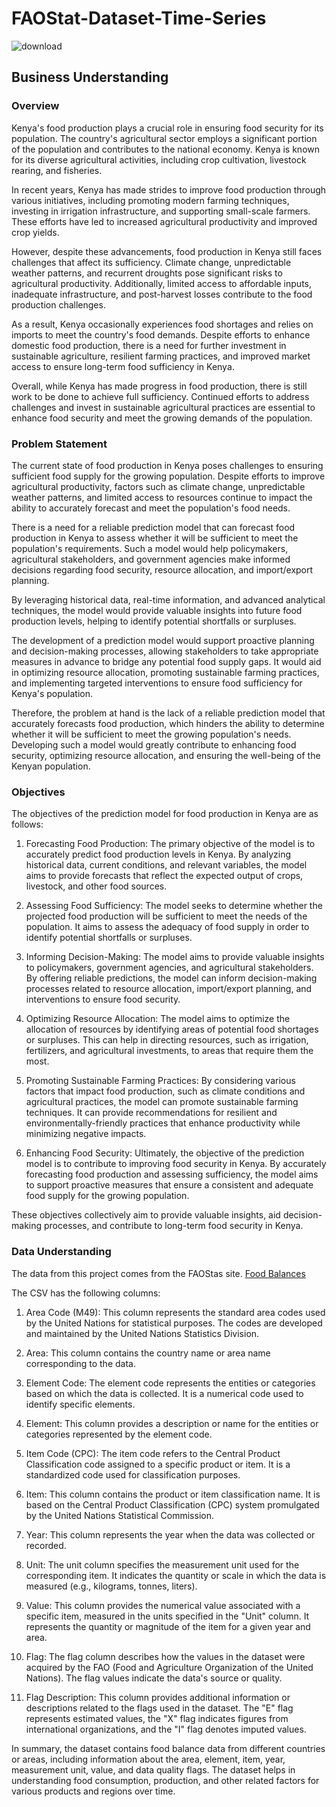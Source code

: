 # FAOStat-Dataset-Time-Series

![download](https://github.com/Muramati/FAOStat-Dataset-Time-Series/assets/70520367/492aec30-97cf-4682-ac2b-248ade6c320e)


## Business Understanding 

### Overview

Kenya's food production plays a crucial role in ensuring food security for its population. The country's agricultural sector employs a significant portion of the population and contributes to the national economy. Kenya is known for its diverse agricultural activities, including crop cultivation, livestock rearing, and fisheries.

In recent years, Kenya has made strides to improve food production through various initiatives, including promoting modern farming techniques, investing in irrigation infrastructure, and supporting small-scale farmers. These efforts have led to increased agricultural productivity and improved crop yields.

However, despite these advancements, food production in Kenya still faces challenges that affect its sufficiency. Climate change, unpredictable weather patterns, and recurrent droughts pose significant risks to agricultural productivity. Additionally, limited access to affordable inputs, inadequate infrastructure, and post-harvest losses contribute to the food production challenges.

As a result, Kenya occasionally experiences food shortages and relies on imports to meet the country's food demands. Despite efforts to enhance domestic food production, there is a need for further investment in sustainable agriculture, resilient farming practices, and improved market access to ensure long-term food sufficiency in Kenya.

Overall, while Kenya has made progress in food production, there is still work to be done to achieve full sufficiency. Continued efforts to address challenges and invest in sustainable agricultural practices are essential to enhance food security and meet the growing demands of the population.

### Problem Statement

The current state of food production in Kenya poses challenges to ensuring sufficient food supply for the growing population. Despite efforts to improve agricultural productivity, factors such as climate change, unpredictable weather patterns, and limited access to resources continue to impact the ability to accurately forecast and meet the population's food needs.

There is a need for a reliable prediction model that can forecast food production in Kenya to assess whether it will be sufficient to meet the population's requirements. Such a model would help policymakers, agricultural stakeholders, and government agencies make informed decisions regarding food security, resource allocation, and import/export planning.

By leveraging historical data, real-time information, and advanced analytical techniques, the model would provide valuable insights into future food production levels, helping to identify potential shortfalls or surpluses.

The development of a prediction model would support proactive planning and decision-making processes, allowing stakeholders to take appropriate measures in advance to bridge any potential food supply gaps. It would aid in optimizing resource allocation, promoting sustainable farming practices, and implementing targeted interventions to ensure food sufficiency for Kenya's population.

Therefore, the problem at hand is the lack of a reliable prediction model that accurately forecasts food production, which hinders the ability to determine whether it will be sufficient to meet the growing population's needs. Developing such a model would greatly contribute to enhancing food security, optimizing resource allocation, and ensuring the well-being of the Kenyan population.

### Objectives

The objectives of the prediction model for food production in Kenya are as follows:

1. Forecasting Food Production: The primary objective of the model is to accurately predict food production levels in Kenya. By analyzing historical data, current conditions, and relevant variables, the model aims to provide forecasts that reflect the expected output of crops, livestock, and other food sources.

2. Assessing Food Sufficiency: The model seeks to determine whether the projected food production will be sufficient to meet the needs of the population. It aims to assess the adequacy of food supply in order to identify potential shortfalls or surpluses.

3. Informing Decision-Making: The model aims to provide valuable insights to policymakers, government agencies, and agricultural stakeholders. By offering reliable predictions, the model can inform decision-making processes related to resource allocation, import/export planning, and interventions to ensure food security.

4. Optimizing Resource Allocation: The model aims to optimize the allocation of resources by identifying areas of potential food shortages or surpluses. This can help in directing resources, such as irrigation, fertilizers, and agricultural investments, to areas that require them the most.

5. Promoting Sustainable Farming Practices: By considering various factors that impact food production, such as climate conditions and agricultural practices, the model can promote sustainable farming techniques. It can provide recommendations for resilient and environmentally-friendly practices that enhance productivity while minimizing negative impacts.

6. Enhancing Food Security: Ultimately, the objective of the prediction model is to contribute to improving food security in Kenya. By accurately forecasting food production and assessing sufficiency, the model aims to support proactive measures that ensure a consistent and adequate food supply for the growing population.

These objectives collectively aim to provide valuable insights, aid decision-making processes, and contribute to long-term food security in Kenya.

### Data Understanding

The data from this project comes from the FAOStas site.
[Food Balances](https://www.fao.org/faostat/en/#data/SCL)

The CSV has the following columns:

1. Area Code (M49): This column represents the standard area codes used by the United Nations for statistical purposes. The codes are developed and maintained by the United Nations Statistics Division.

2. Area: This column contains the country name or area name corresponding to the data.

3. Element Code: The element code represents the entities or categories based on which the data is collected. It is a numerical code used to identify specific elements.

4. Element: This column provides a description or name for the entities or categories represented by the element code.

5. Item Code (CPC): The item code refers to the Central Product Classification code assigned to a specific product or item. It is a standardized code used for classification purposes.

6. Item: This column contains the product or item classification name. It is based on the Central Product Classification (CPC) system promulgated by the United Nations Statistical Commission.

7. Year: This column represents the year when the data was collected or recorded.

8. Unit: The unit column specifies the measurement unit used for the corresponding item. It indicates the quantity or scale in which the data is measured (e.g., kilograms, tonnes, liters).

9. Value: This column provides the numerical value associated with a specific item, measured in the units specified in the "Unit" column. It represents the quantity or magnitude of the item for a given year and area.

10. Flag: The flag column describes how the values in the dataset were acquired by the FAO (Food and Agriculture Organization of the United Nations). The flag values indicate the data's source or quality.

11. Flag Description: This column provides additional information or descriptions related to the flags used in the dataset. The "E" flag represents estimated values, the "X" flag indicates figures from international organizations, and the "I" flag denotes imputed values.

In summary, the dataset contains food balance data from different countries or areas, including information about the area, element, item, year, measurement unit, value, and data quality flags. The dataset helps in understanding food consumption, production, and other related factors for various products and regions over time.

